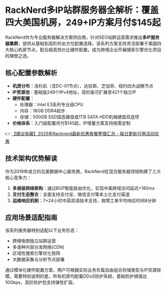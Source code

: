 # RackNerd多IP站群服务器全解析：覆盖四大美国机房，249+IP方案月付$145起

RackNerd作为专业服务器解决方案供应商，针对SEO站群运营需求推出**多IP服务器集群**，提供从基础到高阶的全方位配置选择。该系列方案支持灵活部署于美国四大核心机房节点，配合超高性价比硬件配置，成为跨境企业开展搜索引擎优化项目的理想之选。

## 核心配置参数解析
- **机房分布**：洛杉矶（含DC-01节点）、达拉斯、芝加哥、纽约四大战略节点
- **IP资源池**：基础版249个IPv4地址，高阶版可扩展至421个独立IP
- **硬件配置**：
  - 处理器：Intel E3系列专业级CPU
  - 内存：16GB DDR4起步
  - 存储：500GB SSD固态硬盘或1TB SATA HDD机械硬盘双选项
- **价格体系**：入门级配置月付$145起，IP增量方案支持按需定制

👉 [【建议收藏】2025年Racknerd最新优惠套餐整理汇总 - 每日更新可用活动优惠](https://bit.ly/Rack_Nerd)

## 技术架构优势解读
作为2019年成立的北美数据中心服务商，RackNerd在混合服务器领域构建了三大核心竞争力：
1. **多层级网络架构**：通过BGP智能路由优化，实现中美跨域访问延迟<180ms
2. **支付生态整合**：全面支持支付宝、微信支付等本土化支付渠道
3. **运维响应机制**：7×24小时中英双语技术支持，故障工单平均响应时间8分钟

## 应用场景适配指南
该系列服务器特别适配以下业务形态：
- 跨境电商独立站群运营
- 多语种内容分发网络(CDN)
- 区域性搜索引擎优化矩阵
- 大数据采集与分析节点部署

通过模块化硬件配置方案，用户可根据实际业务负载自由组合存储类型与IP资源规模。需要特别说明的是，所有机房均配备DDoS防护系统，基础防护阈值达10Gbps，高阶防护包支持弹性扩容。